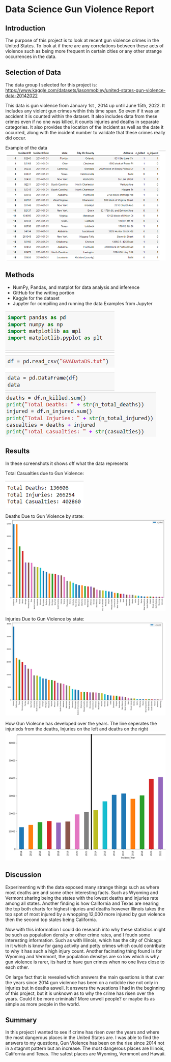 # Data Science Gun Violence Report
## Introduction 

The purpose of this project is to look at recent gun violence crimes in the United States. To look at if there are any correlations between these acts of violence such as being more frequent in certain cities or any other strange occurrences in the data. 

## Selection of Data 

The data group I selected for this project is: 
https://www.kaggle.com/datasets/jasonmobley/united-states-gun-violence-data-20142022 

This data is gun violence from January 1st , 2014 up until June 15th, 2022. It includes any violent gun crimes within this time span. So even if it was an accident it is counted within the dataset. It also includes data from these crimes even if no one was killed, it counts injuries and deaths in separate categories. It also provides the location of the incident as well as the date it occurred, along with the incident number to validate that these crimes really did occur. 

Example of the data
![image](Gun_violence_example.png)


## Methods

- NumPy, Pandas, and matplot for data analysis and inference
- GitHub for the writing portion
- Kaggle for the dataset
- Jupyter for compiling and running the data
Examples from Jupyter


![image](data_frame.png)
![image](deaths_all.png)

## Results

In these screenshots it shows off what the data represents

Total Casualties due to Gun Violence:

![image](total_casualties.png)

Deaths Due to Gun Violence by state:
![image](gun_deaths.png)

Injuries Due to Gun Violence by state:
![image](gun_injured.png)

How Gun Violecne has developed over the years.
The line seperates the injurieds from the deaths, Injuries on the left and deaths on the right
![image](gun_years1.png)

## Discussion

Experimenting with the data exposed many strange things such as where most deaths are and some other interesting facts. Such as Wyoming and Vermont sharing being the states with the lowest deaths and injuries rate among all states. Another finding is how California and Texas are nearing the top both charts for highest injuries and 
deaths however Illinois takes the top spot of most injured by a whopping 12,000 more injured by gun violence then the second top states being California.

Now with this information I could do research into why these statistics might be such as population density or other crime rates, and I foudn some interesting information. Such as with Illinois, which has the city of Chicago in it which is know for gang activity and petty crimes which could contribute to why it has such a high injury count. Another facinating thing found is for Wyoming and Vernmont, the population densitys are so low which is why gun violence is rarer, its hard to have gun crimes when no one lives close to each other.

On large fact that is revealed which answers the main questions is that over the years since 2014 gun violence has been on a noticble rise not only in injuries but in deaths aswell. It answers the wuestions I had in the beginning of this project, but it is unknown as to why the crime has risen over the years. Could it be more criminals? More unwell people? or maybe its as simple as more people in the world.

## Summary

In this project I wanted to see if crime has risen over the years and where the most dangerous places in the United States are. I was able to find the answers to my questions, Gun Violence has been on the rise since 2014 not in a stagnnt pattern but an increase. The most dangerous places are Illinois, California and Texas. The safest places are Wyoming, Vernmont and Hawaii.



